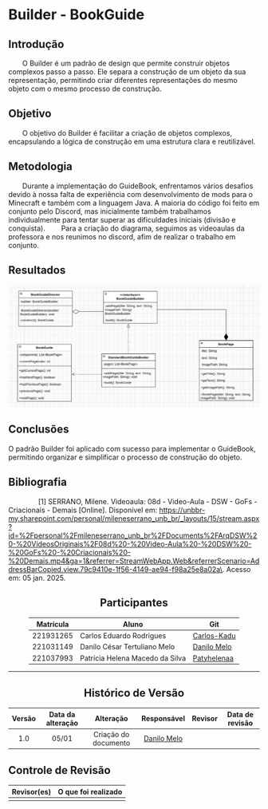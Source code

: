 # Builder - BookGuide

## Introdução
  O Builder é um padrão de design que permite construir objetos complexos passo a passo. Ele separa a construção de um objeto da sua representação, permitindo criar diferentes representações do mesmo objeto com o mesmo processo de construção.

## Objetivo
  O objetivo do Builder é facilitar a criação de objetos complexos, encapsulando a lógica de construção em uma estrutura clara e reutilizável.

## Metodologia
  Durante a implementação do GuideBook, enfrentamos vários desafios devido à nossa falta de experiência com desenvolvimento de mods para o Minecraft e também com a linguagem Java. A maioria do código foi feito em conjunto pelo Discord, mas inicialmente também trabalhamos individualmente para tentar superar as dificuldades iniciais (divisão e conquista). 
  Para a criação do diagrama, seguimos as videoaulas da professora e nos reunimos no discord, afim de realizar o trabalho em conjunto.

## Resultados
![Modelagem - Builder](https://raw.githubusercontent.com/UnBArqDsw2024-2/2024.2_G1_Logic_Thinkering_Entrega_03/refs/heads/main/assets/BookGuide.png)

## Conclusões
O padrão Builder foi aplicado com sucesso para implementar o GuideBook, permitindo organizar e simplificar o processo de construção do objeto.
  
## Bibliografia
  
  [1] SERRANO, Milene. Videoaula: 08d - Video-Aula - DSW - GoFs - Criacionais - Demais [Online]. Disponível em: https://unbbr-my.sharepoint.com/personal/mileneserrano_unb_br/_layouts/15/stream.aspx?id=%2Fpersonal%2Fmileneserrano_unb_br%2FDocuments%2FArqDSW%20-%20VídeosOriginais%2F08d%20-%20Video-Aula%20-%20DSW%20-%20GoFs%20-%20Criacionais%20-%20Demais.mp4&ga=1&referrer=StreamWebApp.Web&referrerScenario=AddressBarCopied.view.79c9410e-1f56-4149-ae94-f98a25e8a02a\. Acesso em: 05 jan. 2025.

<center>

## Participantes

</center>

<!-- de preferência: em ordem alfabética, seguindo o exemplo: -->

<div style="margin: 0 auto; width: fit-content;">

| Matrícula | Aluno                        | Git                                       |
|-----------|------------------------------|-------------------------------------------|
| 221931265 | Carlos Eduardo Rodrigues | [Carlos-Kadu](https://github.com/carlos-kadu) |
| 221031149 | Danilo César Tertuliano Melo | [Danilo Melo](https://github.com/DaniloCTM) |
| 221037993 | Patrícia Helena Macedo da Silva | [Patyhelenaa](https://github.com/patyhelenaa) |

</div>

---

<center>

## Histórico de Versão

</center>

<!-- Lembre de alterar a data -->
<!-- É PRA POR O NOME, NÃO O USER DO GITHUB -->

<div style="margin: 0 auto; width: fit-content;">

|  Versão   |      Data da alteração       |      Alteração       |                         Responsável                          | Revisor | Data de revisão |
|:---------:|:----------------------------:|:--------------------:|:------------------------------------------------------------:|:-------:|:---------------:|
|    1.0    |            05/01             | Criação do documento | [Danilo Melo](https://github.com/DaniloCTM) |         |

</div>

## Controle de Revisão

| Revisor(es) | O que foi realizado |
|:-----------:|:-------------------:|
|             |                     |
